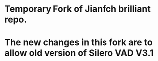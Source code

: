 # Temporary Fork of Jianfch brilliant repo. 
# The new changes in this fork are to allow old version of Silero VAD V3.1
